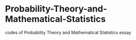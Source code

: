 # Probability-Theory-and-Mathematical-Statistics
codes of Probability Theory and Mathematical Statistics essay
